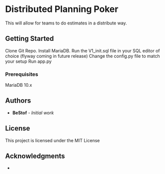 # Distributed Planning Poker

This will allow for teams to do estimates in a distribute way.

## Getting Started

Clone Git Repo.
Install MariaDB.
Run the V1_init.sql file in your SQL editor of choice (flyway coming in future release)
Change the config.py file to match your setup
Run app.py

### Prerequisites

MariaDB 10.x


## Authors

* **BeStof** - *Initial work*

## License

This project is licensed under the MIT License

## Acknowledgments

*